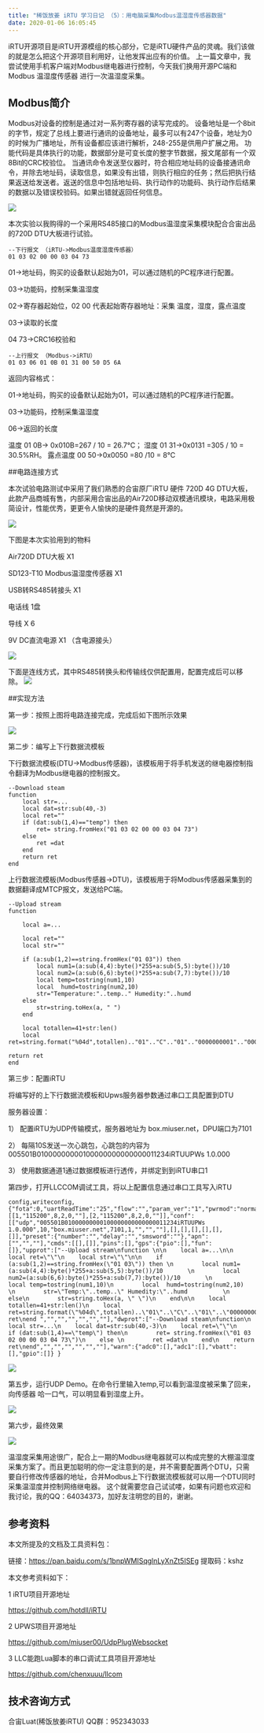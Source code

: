 ```yaml
---
title: "稀饭放姜 iRTU 学习日记 （5）：用电脑采集Modbus温湿度传感器数据"
date: 2020-01-06 16:05:45
---
```


iRTU开源项目是iRTU开源模组的核心部分，它是iRTU硬件产品的灵魂。我们该做的就是怎么把这个开源项目利用好，让他发挥出应有的价值。 上一篇文章中，我尝试使用手机客户端对Modbus继电器进行控制，今天我们换用开源PC端和Modbus 温湿度传感器 进行一次温湿度采集。

## Modbus简介

Modbus对设备的控制是通过对一系列寄存器的读写完成的。 设备地址是一个8bit的字节，规定了总线上要进行通讯的设备地址，最多可以有247个设备，地址为0的时候为广播地址，所有设备都应该进行解析，248-255是供用户扩展之用。 功能代码是具体执行的功能，数据部分是可变长度的整字节数据，报文尾部有一个双8Bit的CRC校验位。 当通讯命令发送至仪器时，符合相应地址码的设备接通讯命令，并除去地址码，读取信息，如果没有出错，则执行相应的任务；然后把执行结果返送给发送者。返送的信息中包括地址码、执行动作的功能码、执行动作后结果的数据以及错误校验码。如果出错就返回任何信息。

![](http://doc.openluat.com/api/static/editormd/php/../uploads/5_89650.jpg)

本次实验以我购得的一个采用RS485接口的Modbus温湿度采集模块配合合宙出品的720D DTU大板进行试验。

	--下行报文 （iRTU->Modbus温度湿度传感器）
	01 03 02 00 00 03 04 73

01->地址码，购买的设备默认起始为01，可以通过随机的PC程序进行配置。

03->功能码，控制采集温湿度

02->寄存器起始位，02 00 代表起始寄存器地址：采集 温度，湿度，露点温度 

03->读取的长度

04 73->CRC16校验和

	--上行报文 （Modbus->iRTU）
	01 03 06 01 0B 01 31 00 50 D5 6A

返回内容格式：

01->地址码，购买的设备默认起始为01，可以通过随机的PC程序进行配置。

03->功能码，控制采集温湿度

06->返回的长度

温度
01 0B-> 0x010B=267 / 10 = 26.7℃；
湿度
01 31->0x0131 =305 / 10 = 30.5%RH。
露点温度
00 50->0x0050 =80 /10 = 8℃

##电路连接方式

本次试验电路测试中采用了我们熟悉的合宙原厂iRTU 硬件 720D 4G DTU大板，此款产品商城有售，内部采用合宙出品的Air720D移动双模通讯模块，电路采用极简设计，性能优秀，更更令人愉快的是硬件竟然是开源的。

![](http://doc.openluat.com/api/static/editormd/php/../uploads/5_84480.jpg)

下图是本次实验用到的物料

Air720D DTU大板 X1

SD123-T10 Modbus温湿度传感器 X1

USB转RS485转接头 X1

电话线 1盘

导线 X 6

9V DC直流电源 X1 （含电源接头） 

![](http://doc.openluat.com/api/static/editormd/php/../uploads/5_67840.jpg)

下面是连线方式，其中RS485转换头和传输线仅供配置用，配置完成后可以移除。
![](http://doc.openluat.com/api/static/editormd/php/../uploads/5_59121.jpg)


##实现方法

第一步：按照上图将电路连接完成，完成后如下图所示效果

![](http://doc.openluat.com/api/static/editormd/php/../uploads/5_57625.jpg)

第二步：编写上下行数据流模板

下行数据流模板(DTU->Modbus传感器)，该模板用于将手机发送的继电器控制指令翻译为Modbus继电器的控制报文。

	--Download steam
	function
	    local str=...
	    local dat=str:sub(40,-3)
	    local ret=""
	    if (dat:sub(1,4)=="temp") then
	        ret= string.fromHex("01 03 02 00 00 03 04 73")
	    else 
	        ret =dat
	    end
	    return ret
	end


上行数据流模板(Modbus传感器->DTU)，该模板用于将Modbus传感器采集到的数据翻译成MTCP报文，发送给PC端。

	--Upload stream
	function 
	
	    local a=...
	
	    local ret=""
	    local str=""
	
	    if (a:sub(1,2)==string.fromHex("01 03")) then 
	        local num1=(a:sub(4,4):byte()*255+a:sub(5,5):byte())/10       
	        local num2=(a:sub(6,6):byte()*255+a:sub(7,7):byte())/10       
	        local temp=tostring(num1,10)
	        local  humd=tostring(num2,10)        
	        str="Temperature:"..temp.." Humedity:"..humd          
	    else
	        str=string.toHex(a, " ")
	    end
	
	    local totallen=41+str:len()
	    local ret=string.format("%04d",totallen).."01".."C".."01".."0000000001".."0000000000000001".."1234"..str.."05"
	
	return ret
	end 
 
第三步：配置iRTU

将编写好的上下行数据流模板和Upws服务器参数通过串口工具配置到DTU

服务器设置：

1） 配置iRTU为UDP传输模式，服务器地址为 box.miuser.net，DPU端口为7101

2） 每隔10S发送一次心跳包，心跳包的内容为 005501B01000000000100000000000000011234iRTUUPWs 1.0.000

3） 使用数据通道1通过数据模板进行透传，并绑定到到iRTU串口1


第四步，打开LLCCOM调试工具，将以上配置信息通过串口工具写入iRTU

	config,writeconfig,{"fota":0,"uartReadTime":"25","flow":"","param_ver":"1","pwrmod":"normal","password":"","netReadTime":"0","passon":1,"nolog":"0","plate":0,"reg":0,"convert":0,"uconf":[[1,"115200",8,2,0,""],[2,"115200",8,2,0,""]],"conf":[["udp","005501B01000000000100000000000000011234iRTUUPWs 1.0.000",10,"box.miuser.net",7101,1,"","",""],[],[],[],[],[],[]],"preset":{"number":"","delay":"","smsword":""},"apn":["","",""],"cmds":[[],[]],"pins":[],"gps":{"pio":[],"fun":[]},"upprot":["--Upload stream\nfunction \n\n    local a=...\n\n    local ret=\"\"\n    local str=\"\"\n\n    if (a:sub(1,2)==string.fromHex(\"01 03\")) then \n        local num1=(a:sub(4,4):byte()*255+a:sub(5,5):byte())/10       \n        local num2=(a:sub(6,6):byte()*255+a:sub(7,7):byte())/10       \n        local temp=tostring(num1,10)\n        local  humd=tostring(num2,10)        \n        str=\"Temp:\"..temp..\" Humedity:\"..humd          \n    else\n        str=string.toHex(a, \" \")\n    end\n\n    local totallen=41+str:len()\n    local ret=string.format(\"%04d\",totallen)..\"01\"..\"C\"..\"01\"..\"0000000001\"..\"0000000000000001\"..\"1234\"..str..\"05\"\n\nreturn ret\nend ","","","","","",""],"dwprot":["--Download steam\nfunction\n    local str=...\n    local dat=str:sub(40,-3)\n    local ret=\"\"\n    if (dat:sub(1,4)==\"temp\") then\n        ret= string.fromHex(\"01 03 02 00 00 03 04 73\")\n    else \n        ret =dat\n    end\n    return ret\nend","","","","","",""],"warn":{"adc0":[],"adc1":[],"vbatt":[],"gpio":[]} }



![](http://doc.openluat.com/api/static/editormd/php/../uploads/5_35767.jpg)

第五步，运行UDP Demo。在命令行里输入temp,可以看到温湿度被采集了回来，向传感器 哈一口气，可以明显看到湿度上升。

![](http://doc.openluat.com/api/static/editormd/php/../uploads/5_65975.jpg)

第六步，最终效果

![](http://doc.openluat.com/api/static/editormd/php/../uploads/5_53184.jpg)

温湿度采集用途很广，配合上一期的Modbus继电器就可以构成完整的大棚温湿度采集方案了。而且更加聪明的你一定注意到的是，并不需要配置两个DTU，只需要自行修改传感器的地址，合并Modbus上下行数据流模板就可以用一个DTU同时采集温湿度并控制网络继电器。 这个就需要您自己试试喽，如果有问题也欢迎和我讨论，我的QQ：64034373，加好友注明您的目的，谢谢。


## 参考资料 ##

本文所提及的文档及工具资料包：

链接：https://pan.baidu.com/s/1bnpWMISqglnLyXnZt5ISEg 提取码：kshz


本文参考资料如下：

1 iRTU项目开源地址

https://github.com/hotdll/iRTU

2 UPWS项目开源地址

https://github.com/miuser00/UdpPlugWebsocket

3 LLC能跑Lua脚本的串口调试工具项目开源地址

https://github.com/chenxuuu/llcom


## 技术咨询方式 ##

合宙Luat(稀饭放姜iRTU) QQ群：952343033

